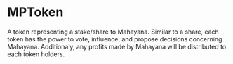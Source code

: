 # MPToken

A token representing a stake/share to Mahayana. Similar to a share, each token has the power to vote, influence, and propose decisions concerning Mahayana. 
Additionaly, any profits made by Mahayana will be distributed to each token holders.
